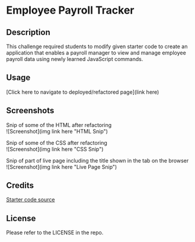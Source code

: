 # Employee Payroll Tracker

## Description

This challenge required students to modify given starter code to create an application that enables a payroll manager to view and manage employee payroll data using newly learned JavaScript commands.

## Usage

[Click here to navigate to deployed/refactored page](link here)

## Screenshots
Snip of some of the HTML after refactoring \
![Screenshot](img link here "HTML Snip") 

Snip of some of the CSS after refactoring \
![Screenshot](img link here "CSS Snip") 

Snip of part of live page including the title shown in the tab on the browser \
![Screenshot](img link here "Live Page Snip") 

## Credits

[Starter code source]([https://github.com/coding-boot-camp/urban-octo-telegram](https://github.com/coding-boot-camp/curly-potato))

## License

Please refer to the LICENSE in the repo.
